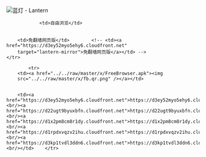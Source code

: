 

<img src="../../raw/master/x/8e0a2b81.c82003be.LanternYellow2.png" alt="蓝灯 - Lantern"/>
<table>
    <tr>
                
                <td>自由浏览</td>
        
        
        <td>免翻墙网页版</td>        <!-- <td><a href="https://d3ey52myo5ehy6.cloudfront.net"
        target="lantern-mirror">免翻墙网页版</a></td> -->
    </tr>
    
            <tr>
        <td><a href="../../raw/master/x/FreeBrowser.apk"><img
        src="../../raw/master/x/fb.qr.png" /></a></td>

        
        <td><a href="https://d3ey52myo5ehy6.cloudfront.net">https://d3ey52myo5ehy6.cloudfront.net</a><br/><a href="https://d22ugt9byuxbfn.cloudfront.net">https://d22ugt9byuxbfn.cloudfront.net</a><br/><a href="https://d1x2pm8cm8r1dy.cloudfront.net">https://d1x2pm8cm8r1dy.cloudfront.net</a><br/><a href="https://d1rpdxvqzv2ihu.cloudfront.net">https://d1rpdxvqzv2ihu.cloudfront.net</a><br/><a href="https://d3kp1tvdl3ddn6.cloudfront.net">https://d3kp1tvdl3ddn6.cloudfront.net</a><br/></td>    </tr>
</table>
